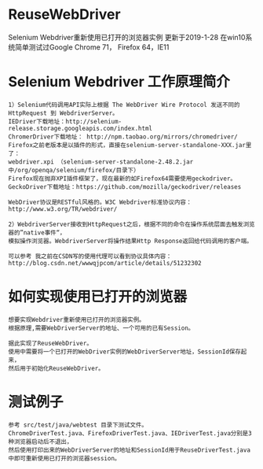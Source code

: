 # ReuseWebDriver
Selenium Webdriver重新使用已打开的浏览器实例 更新于2019-1-28
在win10系统简单测试过Google Chrome 71， Firefox 64，IE11

# Selenium Webdriver 工作原理简介
    1）Selenium代码调用API实际上根据 The WebDriver Wire Protocol 发送不同的HttpRequest 到 WebdriverServer。
    IEDriver下载地址：http://selenium-release.storage.googleapis.com/index.html
    ChromerDriver下载地址： http://npm.taobao.org/mirrors/chromedriver/ 
    Firefox之前老版本是以插件的形式，直接在selenium-server-standalone-XXX.jar里了： 
    webdriver.xpi （selenium-server-standalone-2.48.2.jar中/org/openqa/selenium/firefox/目录下） 
    Firefox现在抛弃XPI插件框架了，现在最新的如Firefox64需要使用geckodriver。
    GeckoDriver下载地址：https://github.com/mozilla/geckodriver/releases
    
    WebDriver协议是RESTful风格的。W3C Webdriver标准协议内容：http://www.w3.org/TR/webdriver/

    2）WebdriverServer接收到HttpRequest之后，根据不同的命令在操作系统层面去触发浏览器的”native事件“， 
    模拟操作浏览器。WebdriverServer将操作结果Http Response返回给代码调用的客户端。

    可以参考 我之前在CSDN写的使用代理可以看到协议具体内容： 
    http://blog.csdn.net/wwwqjpcom/article/details/51232302

# 如何实现使用已打开的浏览器
    想要实现Webdriver重新使用已打开的浏览器实例。
    根据原理,需要WebDriverServer的地址、一个可用的已有Session。
    
    据此实现了ReuseWebDriver。
    使用中需要将一个已打开的WebDriver实例的WebDriverServer地址，SessionId保存起来，
    然后用于初始化ReuseWebDriver。

# 测试例子

    参考 src/test/java/webtest 目录下测试文件。  
    ChromeDriverTest.java、FirefoxDriverTest.java、IEDriverTest.java分别是3种浏览器启动后不退出，  
    然后使用打印出来的WebDriverServer的地址和SessionId用于ReuseDriverTest.java中即可重新使用已打开的浏览器session。
